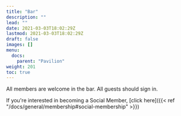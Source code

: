 ```yaml
---
title: "Bar"
description: ""
lead: ""
date: 2021-03-03T18:02:29Z
lastmod: 2021-03-03T18:02:29Z
draft: false
images: []
menu: 
  docs:
    parent: "Pavilion"
weight: 201
toc: true
---
```


All members are welcome in the bar. All guests should sign in.

If you're interested in becoming a Social Member, [click here]({{< ref "/docs/general/membership#social-membership" >}})